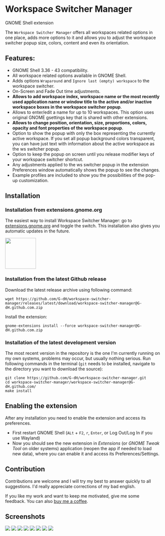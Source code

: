 # Workspace Switcher Manager
GNOME Shell extension

The `Workspace Switcher Manager` offers all workspaces related options in one place, adds more options to it and allows you to adjust the workspace switcher popup size, colors, content and even its orientation.

## Features:

- GNOME Shell 3.36 - 43 compatibility.
- All workspace related options available in GNOME Shell.
- Adds options `Wraparound` and `Ignore last (empty) workspace` to the workspace switcher.
- On-Screen and Fade Out time adjustments.
- **Allows to add workspace index, workspace name or the most recently used application name or window title to the active and/or inactive workspace boxes in the workspace switcher popup**.
- Allows to enter/edit a name for up to 10 workspaces. This option uses original GNOME gsettings key that is shared with other extensions.
- **Allows to change position, orientation, size, proportions, colors, opacity and font properties of the workspace popup**.
- Option to show the popup with only the box representing the currently active workspace. If you set all popup background colors transparent, you can have just text with information about the active workspace as the ws switcher popup.
- Option to keep the popup on screen until you release modifier keys of your workspace switcher shortcut.
- Any adjustments applied to the ws switcher popup in the extension Preferences window automatically shows the popup to see the changes.
- Example profiles are included to show you the possibilities of the pop-up customization.

## Installation

### Installation from extensions.gnome.org

The easiest way to install Workspace Switcher Manager: go to [extensions.gnome.org](https://extensions.gnome.org/extension/4788/workspace-switcher-manager/) and toggle the switch. This installation also gives you automatic updates in the future.

[<img alt="" height="100" src="https://raw.githubusercontent.com/andyholmes/gnome-shell-extensions-badge/master/get-it-on-ego.svg?sanitize=true">](https://extensions.gnome.org/extension/4788/workspace-switcher-manager/)

### Installation from the latest Github release

Download the latest release archive using following command:

    wget https://github.com/G-dH/workspace-switcher-manager/releases/latest/download/workspace-switcher-manager@G-dH.github.com.zip

Install the extension:

    gnome-extensions install --force workspace-switcher-manager@G-dH.github.com.zip

### Installation of the latest development version
The most recent version in the repository is the one I'm currently running on my own systems, problems may occur, but usually nothing serious.
Run following commands in the terminal (`git` needs to be installed, navigate to the directory you want to download the source):

    git clone https://github.com/G-dH/workspace-switcher-manager.git
    cd workspace-switcher-manager/workspace-switcher-manager@G-dH.github.com/
    make install

## Enabling the extension

After any installation you need to enable the extension and access its preferences.

- First restart GNOME Shell (`ALt` + `F2`, `r`, `Enter`, or Log Out/Log In if you use Wayland)
- Now you should see the new extension in *Extensions* (or *GNOME Tweak Tool* on older systems) application (reopen the app if needed to load new data), where you can enable it and access its Preferences/Settings.

## Contribution

Contributions are welcome and I will try my best to answer quickly to all suggestions. I'd really appreciate corrections of my bad english.

If you like my work and want to keep me motivated, give me some feedback. You can also [buy me a coffee](https://buymeacoffee.com/georgdh).

## Screenshots

![](WSM0.jpg)
![](WSM1.png)
![](WSM2.png)
![](WSM3.png)
![](WSM4.png)
![](WSM5.png)
![](WSM6.png)
![](WSM7.png)
